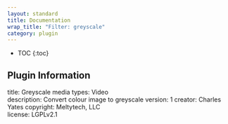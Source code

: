 ```yaml
---
layout: standard
title: Documentation
wrap_title: "Filter: greyscale"
category: plugin
---
```

* TOC
{:toc}

## Plugin Information

title: Greyscale
media types:
Video  
description: Convert colour image to greyscale
version: 1
creator: Charles Yates
copyright: Meltytech, LLC  
license: LGPLv2.1  

